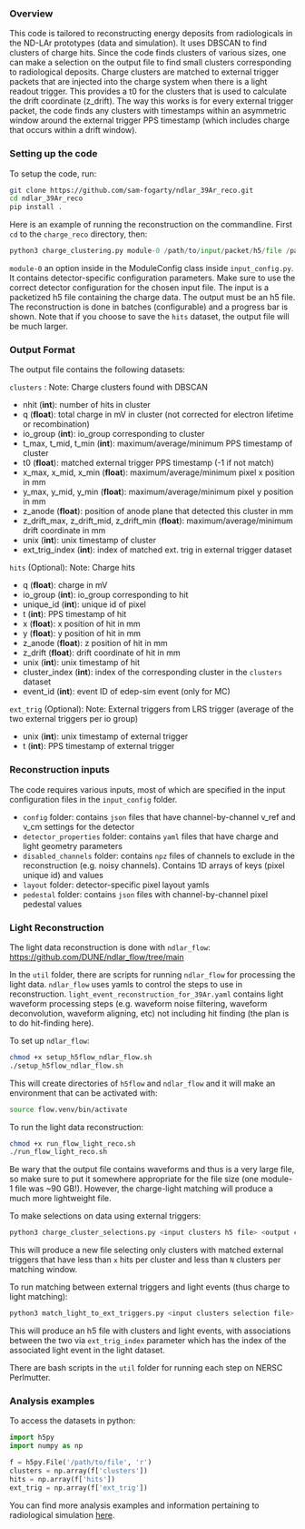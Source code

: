 ### Overview
This code is tailored to reconstructing energy deposits from radiologicals in the ND-LAr prototypes (data and simulation). It uses DBSCAN to find clusters of charge hits. Since the code finds clusters of various sizes, one can make a selection on the output file to find small clusters corresponding to radiological deposits. Charge clusters are matched to external trigger packets that are injected into the charge system when there is a light readout trigger. This provides a t0 for the clusters that is used to calculate the drift coordinate (z_drift). The way this works is for every external trigger packet, the code finds any clusters with timestamps within an asymmetric window around the external trigger PPS timestamp (which includes charge that occurs within a drift window).

### Setting up the code
To setup the code, run:
```bash
git clone https://github.com/sam-fogarty/ndlar_39Ar_reco.git
cd ndlar_39Ar_reco
pip install .
```

Here is an example of running the reconstruction on the commandline. First `cd` to the `charge_reco` directory, then:
```python
python3 charge_clustering.py module-0 /path/to/input/packet/h5/file /path/to/output/h5/file
```
`module-0` an option inside in the ModuleConfig class inside `input_config.py`. It contains detector-specific configuration parameters. Make sure to use the correct detector configuration for the chosen input file. The input is a packetized h5 file containing the charge data. The output must be an h5 file. The reconstruction is done in batches (configurable) and a progress bar is shown. Note that if you choose to save the `hits` dataset, the output file will be much larger. 

### Output Format
The output file contains the following datasets:

`clusters` : Note: Charge clusters found with DBSCAN 
 - nhit (**int**): number of hits in cluster
 - q (**float**): total charge in mV in cluster (not corrected for electron lifetime or recombination)
 - io_group (**int**): io_group corresponding to cluster
 - t_max, t_mid, t_min (**int**): maximum/average/minimum PPS timestamp of cluster
 - t0 (**float**): matched external trigger PPS timestamp (-1 if not match)
 - x_max, x_mid, x_min (**float**): maximum/average/minimum pixel x position in mm
 - y_max, y_mid, y_min (**float**): maximum/average/minimum pixel y position in mm
 - z_anode (**float**): position of anode plane that detected this cluster in mm
 - z_drift_max, z_drift_mid, z_drift_min (**float**): maximum/average/minimum drift coordinate in mm
 - unix (**int**): unix timestamp of cluster
 - ext_trig_index (**int**): index of matched ext. trig in external trigger dataset

`hits` (Optional): Note: Charge hits
 - q (**float**): charge in mV
 - io_group (**int**): io_group corresponding to hit
 - unique_id (**int**): unique id of pixel
 - t (**int**): PPS timestamp of hit
 - x (**float**): x position of hit in mm
 - y (**float**): y position of hit in mm
 - z_anode (**float**): z position of hit in mm
 - z_drift (**float**): drift coordinate of hit in mm
 - unix (**int**): unix timestamp of hit
 - cluster_index (**int**): index of the corresponding cluster in the `clusters` dataset
 - event_id (**int**): event ID of edep-sim event (only for MC)

`ext_trig` (Optional): Note: External triggers from LRS trigger (average of the two external triggers per io group)
 - unix (**int**): unix timestamp of external trigger
 - t (**int**): PPS timestamp of external trigger

### Reconstruction inputs
The code requires various inputs, most of which are specified in the input configuration files in the `input_config` folder. 

- `config` folder: contains `json` files that have channel-by-channel v_ref and v_cm settings for the detector
- `detector_properties` folder: contains `yaml` files that have charge and light geometry parameters
- `disabled_channels` folder: contains `npz` files of channels to exclude in the reconstruction (e.g. noisy channels). Contains 1D arrays of keys (pixel unique id) and values
- `layout` folder: detector-specific pixel layout yamls
- `pedestal` folder: contains `json` files with channel-by-channel pixel pedestal values

### Light Reconstruction
The light data reconstruction is done with `ndlar_flow`: https://github.com/DUNE/ndlar_flow/tree/main 

In the `util` folder, there are scripts for running `ndlar_flow` for processing the light data. `ndlar_flow` uses yamls to control the steps to use in reconstruction. `light_event_reconstruction_for_39Ar.yaml` contains light waveform processing steps (e.g. waveform noise filtering, waveform deconvolution, waveform aligning, etc) not including hit finding (the plan is to do hit-finding here). 

To set up `ndlar_flow`:
```bash
chmod +x setup_h5flow_ndlar_flow.sh
./setup_h5flow_ndlar_flow.sh
```

This will create directories of `h5flow` and `ndlar_flow` and it will make an environment that can be activated with:
```bash
source flow.venv/bin/activate
```

To run the light data reconstruction:
```bash
chmod +x run_flow_light_reco.sh
./run_flow_light_reco.sh
```

Be wary that the output file contains waveforms and thus is a very large file, so make sure to put it somewhere appropriate for the file size (one module-1 file was ~90 GB!). However, the charge-light matching will produce a much more lightweight file.

To make selections on data using external triggers:
```bash
python3 charge_cluster_selections.py <input clusters h5 file> <output clusters selection h5 file>
```
This will produce a new file selecting only clusters with matched external triggers that have less than `x` hits per cluster and less than `N` clusters per matching window. 

To run matching between external triggers and light events (thus charge to light matching):
```bash
python3 match_light_to_ext_triggers.py <input clusters selection file> <light events flow h5 file> <new output h5 file>
```
This will produce an h5 file with clusters and light events, with associations between the two via `ext_trig_index` parameter which has the index of the associated light event in the light dataset.

There are bash scripts in the `util` folder for running each step on NERSC Perlmutter.

### Analysis examples
To access the datasets in python:
```python
import h5py
import numpy as np

f = h5py.File('/path/to/file', 'r')
clusters = np.array(f['clusters'])
hits = np.array(f['hits'])
ext_trig = np.array(f['ext_trig'])
```

You can find more analysis examples and information pertaining to radiological simulation [here](https://github.com/sam-fogarty/ndlar_39Ar_analysis).

